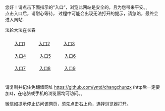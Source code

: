 您好！请点击下面指示的“入口”，浏览此网站是安全的，且为您带来平安。。 <br/>
点击入口后，请耐心等待， 过程中可能会出现无法打开的提示，请忽略，最终会进入网站. </br>

法轮大法在长春<br/>
<div style="padding:10px"><a style="margin:20px" target="_blank" href="https://dfzc8w985pkq3.cloudfront.net/2Qpsp?ijcesz" id="ccLink1" rel="nofollow">入口1</a> <a target="_blank" style="margin:20px" href="https://d1zrj21komnlq5.cloudfront.net/2Qpsp?ydxgytwk" id="ccLink2" rel="nofollow">入口2</a> <a style="margin:20px" target="_blank" href="https://d2sowxqu9xzrpq.cloudfront.net/2Qpsp?urbcju" id="ccLink3" rel="nofollow">入口3</a></div>

<div style="padding:10px" ><a style="margin:20px" target="_blank" href="https://dfzc8w985pkq3.cloudfront.net/2Qpsp?ijcesz" id="ccLink4" rel="nofollow">入口4</a> <a style="margin:20px" href="https://d1zrj21komnlq5.cloudfront.net/2Qpsp?ydxgytwk" target="_blank" id="ccLink5" rel="nofollow">入口5</a> <a style="margin:20px" href="https://d2sowxqu9xzrpq.cloudfront.net/2Qpsp?urbcju" target="_blank" id="ccLink6" rel="nofollow">入口6</a></div>

<div style="padding:10px"><a style="margin:20px" target="_blank" href="https://dfzc8w985pkq3.cloudfront.net/2Qpsp?ijcesz" id="ccLink7" rel="nofollow">入口7</a> <a style="margin:20px" href="https://d1zrj21komnlq5.cloudfront.net/2Qpsp?ydxgytwk" target="_blank" id="ccLink8" rel="nofollow">入口8</a> <a style="margin:20px" target="_blank" href="https://d2sowxqu9xzrpq.cloudfront.net/2Qpsp?urbcju" id="ccLink9" rel="nofollow">入口9</a></div>

<br/>



请复制并记住免翻墙网址 https://github.com/yntd/changchunzx (http后一定要加s)，在电脑或手机的浏览器均可访问。。<br/>

微信如提示停止访问该网页，须先点击右上角，选择浏览器打开。
